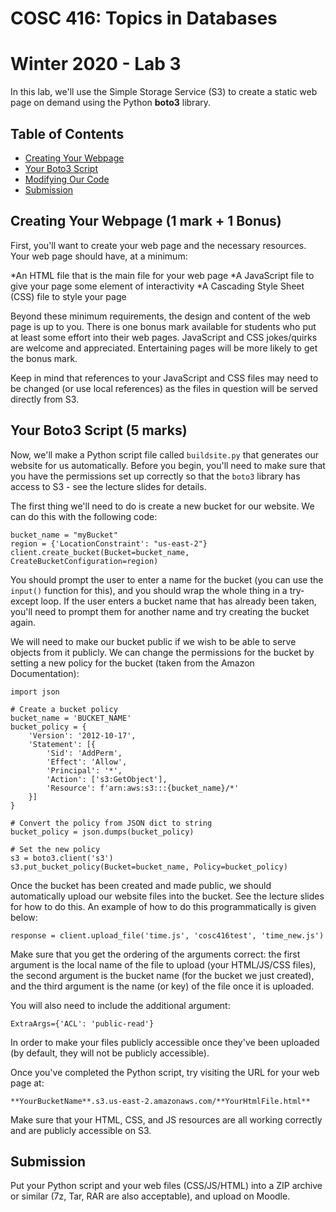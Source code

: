 # COSC 416: Topics in Databases
# Winter 2020 - Lab 3

In this lab, we'll use the Simple Storage Service (S3) to create a static web page on demand using the Python **boto3** library.

## Table of Contents
- [Creating Your Webpage](#webpage)
- [Your Boto3 Script](#script)
- [Modifying Our Code](#generate)
- [Submission](#submission)

<a name="webpage"></a>
## Creating Your Webpage (1 mark + 1 Bonus)

First, you'll want to create your web page and the necessary resources. Your web page should have, at a minimum:

*An HTML file that is the main file for your web page
*A JavaScript file to give your page some element of interactivity
*A Cascading Style Sheet (CSS) file to style your page

Beyond these minimum requirements, the design and content of the web page is up to you. There is one bonus mark available for students who put at least some effort into their web pages. JavaScript and CSS jokes/quirks are welcome and appreciated. Entertaining pages will be more likely to get the bonus mark.

Keep in mind that references to your JavaScript and CSS files may need to be changed (or use local references) as the files in question will be served directly from S3.

<a name="script"></a>
## Your Boto3 Script (5 marks)

Now, we'll make a Python script file called ```buildsite.py``` that generates our website for us automatically. Before you begin, you'll need to make sure that you have the permissions set up correctly so that the ```boto3``` library has access to S3 - see the lecture slides for details.

The first thing we'll need to do is create a new bucket for our website. We can do this with the following code:

```
bucket_name = "myBucket"
region = {'LocationConstraint': "us-east-2"}
client.create_bucket(Bucket=bucket_name, CreateBucketConfiguration=region)
```

You should prompt the user to enter a name for the bucket (you can use the ```input()``` function for this), and you should wrap the whole thing in a try-except loop. If the user enters a bucket name that has already been taken, you'll need to prompt them for another name and try creating the bucket again.

We will need to make our bucket public if we wish to be able to serve objects from it publicly. We can change the permissions for the bucket by setting a new policy for the bucket (taken from the Amazon Documentation):

```
import json

# Create a bucket policy
bucket_name = 'BUCKET_NAME'
bucket_policy = {
    'Version': '2012-10-17',
    'Statement': [{
        'Sid': 'AddPerm',
        'Effect': 'Allow',
        'Principal': '*',
        'Action': ['s3:GetObject'],
        'Resource': f'arn:aws:s3:::{bucket_name}/*'
    }]
}

# Convert the policy from JSON dict to string
bucket_policy = json.dumps(bucket_policy)

# Set the new policy
s3 = boto3.client('s3')
s3.put_bucket_policy(Bucket=bucket_name, Policy=bucket_policy)
```

Once the bucket has been created and made public, we should automatically upload our website files into the bucket. See the lecture slides for how to do this. An example of how to do this programmatically is given below:

```
response = client.upload_file('time.js', 'cosc416test', 'time_new.js')
``` 

Make sure that you get the ordering of the arguments correct: the first argument is the local name of the file to upload (your HTML/JS/CSS files), the second argument is the bucket name (for the bucket we just created), and the third argument is the name (or key) of the file once it is uploaded.

You will also need to include the additional argument:

```
ExtraArgs={'ACL': 'public-read'}
```

In order to make your files publicly accessible once they've been uploaded (by default, they will not be publicly accessible).

Once you've completed the Python script, try visiting the URL for your web page at:

```
**YourBucketName**.s3.us-east-2.amazonaws.com/**YourHtmlFile.html**
```

Make sure that your HTML, CSS, and JS resources are all working correctly and are publicly accessible on S3.

<a name="submission"></a>
## Submission

Put your Python script and your web files (CSS/JS/HTML) into a ZIP archive or similar (7z, Tar, RAR are also acceptable), and upload on Moodle.
